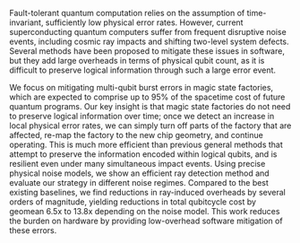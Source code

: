 Fault-tolerant quantum computation relies on the assumption of time-invariant, sufficiently low physical error rates. However, current superconducting quantum computers suffer from frequent disruptive noise events, including cosmic ray impacts and shifting two-level system defects.  Several methods have been proposed to mitigate these issues in software, but they add large overheads in terms of physical qubit count, as it is difficult to preserve logical information through such a large error event. 

We focus on mitigating multi-qubit burst errors in magic state factories, which are expected to comprise up to 95% of the spacetime cost of future quantum programs. Our key insight is that magic state factories do not need to preserve logical information over time; once we detect an increase in local physical error rates, we can simply turn off parts of the factory that are affected, re-map the factory to the new chip geometry, and continue operating. This is much more efficient than previous general methods that attempt to preserve the information encoded within logical qubits, and is resilient even under many simultaneous impact events. Using precise physical noise models, we show an efficient ray detection method and evaluate our strategy in different noise regimes. Compared to the best existing baselines, we find reductions in ray-induced overheads by several orders of magnitude, yielding reductions in total qubitcycle cost by geomean 6.5x to 13.8x depending on the noise model. This work reduces the burden on hardware by providing low-overhead software mitigation of these errors.
